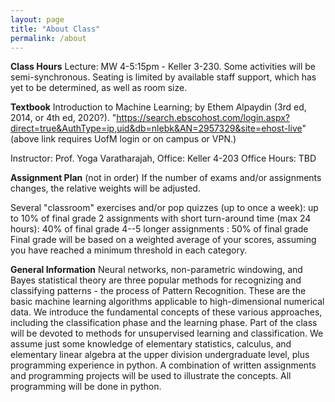 ```yaml
---
layout: page
title: "About Class"
permalink: /about
---
```



**Class Hours**
Lecture: MW 4-5:15pm - Keller 3-230. Some activities will be semi-synchronous.
Seating is limited by available staff support, which has yet to be determined, as well as room size.

**Textbook**
Introduction to Machine Learning; by Ethem Alpaydin (3rd ed, 2014, or 4th ed, 2020?).
"https://search.ebscohost.com/login.aspx?direct=true&AuthType=ip,uid&db=nlebk&AN=2957329&site=ehost-live"
(above link requires UofM login or on campus or VPN.)

Instructor: Prof. Yoga Varatharajah,
Office: Keller 4-203
Office Hours: TBD

**Assignment Plan** (not in order)
If the number of exams and/or assignments changes, the relative weights will be adjusted.

Several "classroom" exercises and/or pop quizzes (up to once a week): up to 10% of final grade
2 assignments with short turn-around time (max 24 hours): 40% of final grade
4--5 longer assignments : 50% of final grade
Final grade will be based on a weighted average of your scores, assuming you have reached a minimum threshold in each category.

**General Information**
Neural networks, non-parametric windowing, and Bayes statistical theory are three popular methods for recognizing and classifying patterns - the process of Pattern Recognition. These are the basic machine learning algorithms applicable to high-dimensional numerical data. We introduce the fundamental concepts of these various approaches, including the classification phase and the learning phase. Part of the class will be devoted to methods for unsupervised learning and classification. We assume just some knowledge of elementary statistics, calculus, and elementary linear algebra at the upper division undergraduate level, plus programming experience in python. A combination of written assignments and programming projects will be used to illustrate the concepts. All programming will be done in python.
